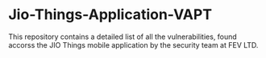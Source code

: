 # Jio-Things-Application-VAPT
This repository contains a detailed list of all the vulnerabilities, found accorss the JIO Things mobile application by the security team at FEV LTD.
